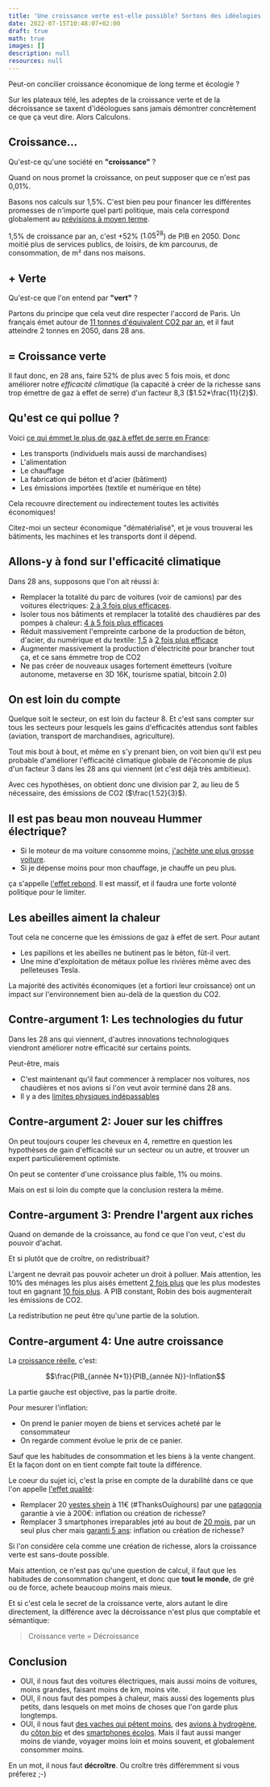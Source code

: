 ```yaml
---
title: 'Une croissance verte est-elle possible? Sortons des idéologies et calculons'
date: 2022-07-15T10:48:07+02:00
draft: true
math: true
images: []
description: null
resources: null
---
```


Peut-on concilier croissance économique de long terme et écologie ?

<!--more-->

Sur les plateaux télé, les adeptes de la croissance verte et de la décroissance se taxent d'idéologues sans jamais démontrer concrètement ce que ça veut dire. Alors Calculons.

## Croissance...

Qu'est-ce qu'une société en **"croissance"** ?

Quand on nous promet la croissance, on peut supposer que ce n'est pas 0,01%.

Basons nos calculs sur 1,5%. C'est bien peu pour financer les différentes promesses de n'importe quel parti politique, mais cela correspond globalement au [prévisions à moyen terme](https://www.budget.gouv.fr/reperes/finances-publiques/articles/presentation-du-programme-de-stabilite-2021-2027).

1,5% de croissance par an, c'est +52% ($1.05^{28}$) de PIB en 2050. Donc moitié plus de services publics, de loisirs, de km parcourus, de consommation, de m² dans nos maisons.

## + Verte

Qu'est-ce que l'on entend par **"vert"** ?

Partons du principe que cela veut dire respecter l'accord de Paris. Un français émet autour de [11 tonnes d'équivalent CO2 par an](https://www.statistiques.developpement-durable.gouv.fr/lempreinte-carbone-des-francais-reste-stable), et il faut atteindre 2 tonnes en 2050, dans 28 ans.

## = Croissance verte

Il faut donc, en 28 ans, faire 52% de plus avec 5 fois mois, et donc améliorer notre *efficacité climatique* (la capacité à créer de la richesse sans trop émettre de gaz à effet de serre) d'un facteur 8,3 ($1.52*\frac{11}{2}$).

## Qu'est ce qui pollue ?

Voici [ce qui émmet le plus de gaz à effet de serre en France](https://www.statistiques.developpement-durable.gouv.fr/lempreinte-carbone-des-francais-reste-stable):
* Les transports (individuels mais aussi de marchandises)
* L'alimentation
* Le chauffage
* La fabrication de béton et d'acier (bâtiment)
* Les émissions importées (textile et numérique en tête)

Cela recouvre directement ou indirectement toutes les activités économiques!

Citez-moi un secteur économique "dématérialisé", et je vous trouverai les bâtiments, les machines et les transports dont il dépend.

## Allons-y à fond sur l'efficacité climatique

Dans 28 ans, supposons que l'on ait réussi à:

* Remplacer la totalité du parc de voitures (voir de camions) par des voitures électriques: [2 à 3 fois plus efficaces](https://presse.ademe.fr/2017/12/etude-le-vehicule-electrique-dans-la-transition-ecologique-en-france.html#:~:text=Une%20berline%20%C3%A9lectrique%20%C3%A9met%20en,CO2%E2%80%93eq.).
* Isoler tous nos bâtiments et remplacer la totalité des chaudières par des pompes à chaleur: [4 à 5 fois plus efficaces](https://www.economiedenergie.fr/les-emissions-de-co2-par-energie/)
* Réduit massivement l'empreinte carbone de la production de béton, d'acier, du numérique et du textile: [1,5](https://www.modeintextile.fr/coton-biologique-aurait-impact-climat-50-eleve-coton-traditionnel/) à [2 fois plus efficace](https://www.ouest-france.fr/environnement/climat/le-beton-bas-carbone-est-il-vraiment-ecologique-ecebaf86-b729-11eb-b73a-358c628dc742)
* Augmenter massivement la production d'électricité pour brancher tout ça, et ce sans émmetre trop de CO2
* Ne pas créer de nouveaux usages fortement émetteurs (voiture autonome,  metaverse en 3D 16K, tourisme spatial, bitcoin 2.0)

## On est loin du compte

Quelque soit le secteur, on est loin du facteur 8. Et c'est sans compter sur tous les secteurs pour lesquels les gains d'efficacités attendus sont faibles (aviation, transport de marchandises, agriculture).

Tout mis bout à bout, et même en s'y prenant bien, on voit bien qu'il est peu probable d'améliorer l'efficacité climatique globale de l'économie de plus d'un facteur 3 dans les 28 ans qui viennent (et c'est déjà très ambitieux).

Avec ces hypothèses, on obtient donc une division par 2, au lieu de 5 nécessaire, des émissions de CO2 ($\frac{1.52}{3}$).

## Il est pas beau mon nouveau Hummer électrique?

* Si le moteur de ma voiture consomme moins, [j'achète une plus grosse voiture](https://www.automobile-propre.com/breves/le-nouveau-hummer-electrique-fait-un-carton/).
* Si je dépense moins pour mon chauffage, je chauffe un peu plus.

ça s'appelle [l'effet rebond](https://fr.wikipedia.org/wiki/Effet_rebond_(%C3%A9conomie)). Il est massif, et il faudra une forte volonté politique pour le limiter.

## Les abeilles aiment la chaleur

Tout cela ne concerne que les émissions de gaz à effet de sert. Pour autant
* Les papillons et les abeilles ne butinent pas le béton, fût-il vert.
* Une mine d'exploitation de métaux pollue les rivières même avec des pelleteuses Tesla.

La majorité des activités économiques (et a fortiori leur croissance) ont un impact sur l'environnement bien au-delà de la question du CO2.

## Contre-argument 1: Les technologies du futur

Dans les 28 ans qui viennent, d'autres innovations technologiques viendront améliorer notre efficacité sur certains points.

Peut-être, mais
* C'est maintenant qu'il faut commencer à remplacer nos voitures, nos chaudières et nos avions si l'on veut avoir terminé dans 28 ans.
* Il y a des [limites physiques indépassables](https://fr.wikipedia.org/wiki/Thermodynamique)


## Contre-argument 2: Jouer sur les chiffres

On peut toujours couper les cheveux en 4, remettre en question les hypothèses de gain d'efficacité sur un secteur ou un autre, et trouver un expert particulièrement optimiste.

On peut se contenter d'une croissance plus faible, 1% ou moins.

Mais on est si loin du compte que la conclusion restera la même.

## Contre-argument 3:  Prendre l'argent aux riches

Quand on demande de la croissance, au fond ce que l'on veut, c'est du pouvoir d'achat.

Et si plutôt que de croître, on redistribuait?

L'argent ne devrait pas pouvoir acheter un droit à polluer. Mais attention, les 10% des ménages les plus aisés émettent [2 fois plus](https://www.cairn.info/revue-de-l-ofce-2020-5-page-73.htm) que les plus modestes tout en gagnant [10 fois plus](https://www.insee.fr/fr/statistiques/5371205?sommaire=5371304). A PIB constant, Robin des bois augmenterait les émissions de CO2.

La redistribution ne peut être qu'une partie de la solution.

## Contre-argument 4:  Une autre croissance

La [croissance réelle](https://www.insee.fr/fr/statistiques/fichier/2549709/Insee-En-Bref-PIB-vFR-Interactif.pdf), c'est:

$$\frac{PIB_{année N+1}}{PIB_{année N}}-Inflation$$

La partie gauche est objective, pas la partie droite.

Pour mesurer l'inflation:
* On prend le panier moyen de biens et services acheté par le consommateur
* On regarde comment évolue le prix de ce panier.

Sauf que les habitudes de consommation et les biens à la vente changent. Et la façon dont on en tient compte fait toute la différence.

Le coeur du sujet ici, c'est la prise en compte de la durabilité dans ce que l'on appelle [l'effet qualité](https://www.cairn.info/l-indice-des-prix-a-la-consommation--9782707199317-page-75.htm):

* Remplacer 20 [vestes shein](https://fr.shein.com/SHEIN-Double-Breasted-Crop-Jacket-p-875037-cat-1776.html) à 11€ (#ThanksOuïghours) par une [patagonia](https://eu.patagonia.com/fr/fr/product/womens-alplight-down-pullover/85555.html?dwvar_85555_color=BRLG&cgid=root) garantie à vie à 200€: inflation ou création de richesse?
* Remplacer 3 smartphones irreparables jeté au bout de [20 mois](http://www.journaldunet.com/diaporama/0610-mobile/4.shtml), par un seul plus cher mais [garanti 5 ans](https://shop.fairphone.com/fr/): inflation ou création de richesse?

Si l'on considère cela comme une création de richesse, alors la croissance verte est sans-doute possible.

Mais attention, ce n'est pas qu'une question de calcul, il faut que les habitudes de consommation changent, et donc que **tout le monde**, de gré ou de force, achete beaucoup moins mais mieux.

Et si c'est cela le secret de la croissance verte, alors autant le dire directement, la différence avec la décroissance n'est plus que comptable et sémantique:

> Croissance verte = Décroissance

## Conclusion

* OUI, il nous faut des voitures électriques, mais aussi moins de voitures, moins grandes, faisant moins de km, moins vite.
* OUI, il nous faut des pompes à chaleur, mais aussi des logements plus petits, dans lesquels on met moins de choses que l'on garde plus longtemps.
* OUI, il nous faut [des vaches qui pêtent moins](https://www.sciencesetavenir.fr/nature-environnement/les-vaches-francaises-emettent-autant-de-gaz-en-un-an-que-15-millions-de-voitures_9752), des [avions à hydrogène](https://www.h2-mobile.fr/actus/avion-hydrogene/), du [côton bio](https://www.modeintextile.fr/coton-biologique-aurait-impact-climat-50-eleve-coton-traditionnel/) et des [smartphones écolos](https://www.fairphone.com/fr/). Mais il faut aussi manger moins de viande, voyager moins loin et moins souvent, et globalement consommer moins.

En un mot, il nous faut **décroître**. Ou croître très différemment si vous préferez ;-)


